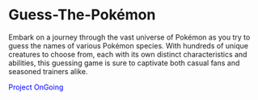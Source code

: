# Guess-The-Pokémon
Embark on a journey through the vast universe of Pokémon as you try to guess the names of various Pokémon species. With hundreds of unique creatures to choose from, each with its own distinct characteristics and abilities, this guessing game is sure to captivate both casual fans and seasoned trainers alike. 

<span style="color:blue">Project OnGoing</span>
